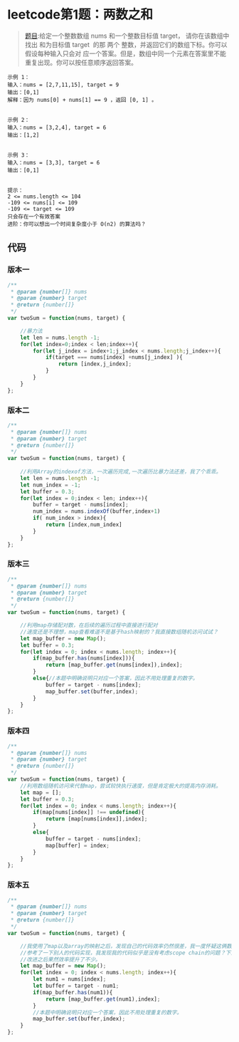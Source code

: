 # leetcode第1题：两数之和

> [题目](https://leetcode-cn.com/problems/two-sum/):给定一个整数数组 nums 和一个整数目标值 target，
> 请你在该数组中找出 和为目标值 target  的那 两个 整数，并返回它们的数组下标。你可以假设每种输入只会对
> 应一个答案。但是，数组中同一个元素在答案里不能重复出现。你可以按任意顺序返回答案。

    示例 1：
    输入：nums = [2,7,11,15], target = 9
    输出：[0,1]
    解释：因为 nums[0] + nums[1] == 9 ，返回 [0, 1] 。


    示例 2：
    输入：nums = [3,2,4], target = 6
    输出：[1,2]


    示例 3：
    输入：nums = [3,3], target = 6
    输出：[0,1]


    提示：
    2 <= nums.length <= 104
    -109 <= nums[i] <= 109
    -109 <= target <= 109
    只会存在一个有效答案
    进阶：你可以想出一个时间复杂度小于 O(n2) 的算法吗？


## 代码

### 版本一

``` Javascript
/**
 * @param {number[]} nums
 * @param {number} target
 * @return {number[]}
 */
var twoSum = function(nums, target) {

    //暴力法
    let len = nums.length -1;
    for(let index=0;index < len;index++){
        for(let j_index = index+1;j_index < nums.length;j_index++){
            if(target === nums[index] +nums[j_index] ){
                return [index,j_index];
            }
        }
    }
};
```

### 版本二

``` Javascript
/**
 * @param {number[]} nums
 * @param {number} target
 * @return {number[]}
 */
var twoSum = function(nums, target) {
       
    //利用Array的indexof方法，一次遍历完成,一次遍历比暴力法还差，我了个乖乖。
    let len = nums.length -1;
    let num_index = -1;
    let buffer = 0.3;
    for(let index = 0;index < len; index++){
        buffer = target - nums[index];
        num_index = nums.indexOf(buffer,index+1)
        if( num_index > index){
            return [index,num_index]
        }
    }
};

```

### 版本三

``` Javascript
/**
 * @param {number[]} nums
 * @param {number} target
 * @return {number[]}
 */
var twoSum = function(nums, target) {

    //利用map存储配对数，在后续的遍历过程中直接进行配对
    //速度还是不理想，map查看难道不是基于hash映射的？我直接数组随机访问试试？
    let map_buffer = new Map();
    let buffer = 0.3;
    for(let index = 0; index < nums.length; index++){
        if(map_buffer.has(nums[index])){
            return [map_buffer.get(nums[index]),index];
        }
        else{//本题中明确说明只对应一个答案，因此不用处理重复的数字。
            buffer = target - nums[index];
            map_buffer.set(buffer,index);
        }
    }
};
```

### 版本四

``` Javascript
/**
 * @param {number[]} nums
 * @param {number} target
 * @return {number[]}
 */
var twoSum = function(nums, target) {
    //利用数组随机访问来代替map，尝试较快执行速度，但是肯定极大的提高内存消耗。
    let map = [];
    let buffer = 0.3;
    for(let index = 0; index < nums.length; index++){
        if(map[nums[index]] !== undefined){
            return [map[nums[index]],index];
        }
        else{
            buffer = target - nums[index];
            map[buffer] = index;
        }
    }
};
```

### 版本五

``` Javascript
/**
 * @param {number[]} nums
 * @param {number} target
 * @return {number[]}
 */
var twoSum = function(nums, target) {

    //我使用了map以及array的映射之后，发现自己的代码效率仍然很差，我一度怀疑这俩数据结构的映射的真实性。
    //参考了一下别人的代码实现，我发现我的代码似乎是没有考虑scope chain的问题？下面是尝试改进的版本。
    //改进之后果然效率提升了不少。
    let map_buffer = new Map();
    for(let index = 0; index < nums.length; index++){
        let num1 = nums[index];
        let buffer = target - num1;
        if(map_buffer.has(num1)){
            return [map_buffer.get(num1),index];
        }
        //本题中明确说明只对应一个答案，因此不用处理重复的数字。
        map_buffer.set(buffer,index);
    }
};
```

